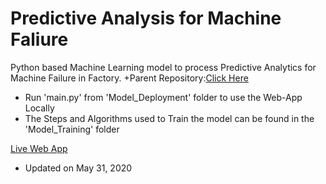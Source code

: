 # Predictive Analysis for Machine Faliure
Python based Machine Learning model to process Predictive Analytics for Machine Failure in Factory.
+Parent Repository:[Click Here](https://github.com/iSiddharth20/Predictive-Analysis-for-Machine-Faliure)

+ Run 'main.py' from 'Model_Deployment' folder to use the Web-App Locally
+ The Steps and Algorithms used to Train the model can be found in the 'Model_Training' folder

[Live Web App](https://group8tcsproject.el.r.appspot.com/)

* Updated on May 31, 2020
